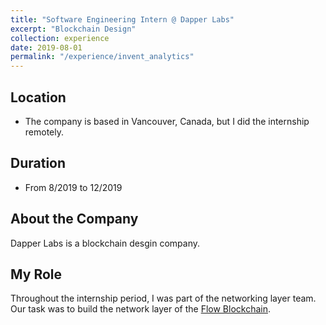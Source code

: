 ```yaml
---
title: "Software Engineering Intern @ Dapper Labs"
excerpt: "Blockchain Design"
collection: experience
date: 2019-08-01
permalink: "/experience/invent_analytics"
---
```


## Location
* The company is based in Vancouver, Canada, but I did the internship remotely.

## Duration

* From 8/2019 to 12/2019

## About the Company

Dapper Labs is a blockchain desgin company.

## My Role

Throughout the internship period, I was part of the networking layer team. Our
task was to build the network layer of the [Flow Blockchain](https://www.onflow.org/).
